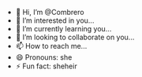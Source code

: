 - 👋 Hi, I’m @Combrero
- 👀 I’m interested in you...
- 🌱 I’m currently learning you...
- 💞️ I’m looking to collaborate on you...
- 📫 How to reach me...
- 😄 Pronouns: she
- ⚡ Fun fact: sheheir

<!---
Combrero/Combrero is a ✨ special ✨ repository because its `README.md` (this file) appears on your GitHub profile.
You can click the Preview link to take a look at your changes.
--->
